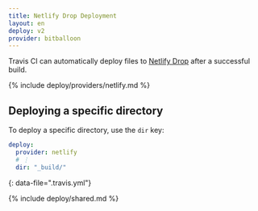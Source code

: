 ```yaml
---
title: Netlify Drop Deployment
layout: en
deploy: v2
provider: bitballoon
---
```


Travis CI can automatically deploy files to [Netlify Drop](https://app.netlify.com/drop)
after a successful build.

{% include deploy/providers/netlify.md %}

## Deploying a specific directory

To deploy a specific directory, use the `dir` key:

```yaml
deploy:
  provider: netlify
  # ⋮
  dir: "_build/"
```
{: data-file=".travis.yml"}

{% include deploy/shared.md %}
